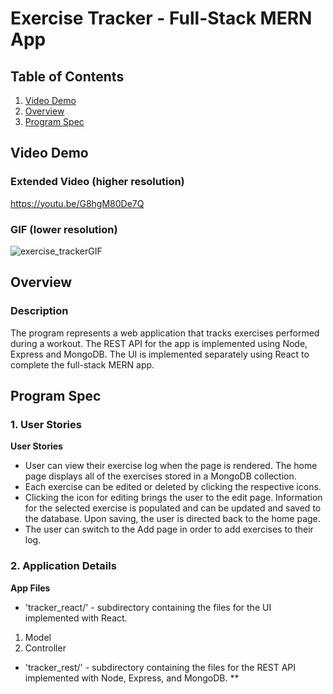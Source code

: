 # Exercise Tracker - Full-Stack MERN App

## Table of Contents

1. [Video Demo](#Video-Demo)
2. [Overview](#Overview)
3. [Program Spec](#Program-Spec)

## Video Demo
### Extended Video (higher resolution)
<https://youtu.be/G8hgM80De7Q>

### GIF (lower resolution)
![exercise_trackerGIF](https://user-images.githubusercontent.com/81477294/158917890-a1661ec0-9a30-4942-9a31-50a453effa64.gif)

## Overview
### Description
The program represents a web application that tracks exercises performed during a workout. The REST API for the app is implemented using Node, Express and MongoDB. The UI is implemented separately using React to complete the full-stack MERN app. 

## Program Spec

### 1. User Stories

**User Stories**
* User can view their exercise log when the page is rendered. The home page displays all of the exercises stored in a MongoDB collection.
* Each exercise can be edited or deleted by clicking the respective icons.
* Clicking the icon for editing brings the user to the edit page. Information for the selected exercise is populated and can be updated and saved to the database. Upon saving, the user is directed back to the home page. 
* The user can switch to the Add page in order to add exercises to their log.

### 2. Application Details

**App Files**
* 'tracker_react/' - subdirectory containing the files for the UI implemented with React.
1. Model
2. Controller
* 'tracker_rest/' - subdirectory containing the files for the REST API implemented with Node, Express, and MongoDB.
** 

